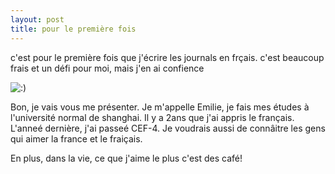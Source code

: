 ```yaml
---
layout: post
title: pour le première fois
---
```


c'est pour le première fois que j'écrire les journals en frçais. c'est beaucoup frais et un défi pour moi, mais j'en ai confience 

![:)](http://www.rijiben.org/smilies/icon_smile.gif)

Bon, je vais vous me présenter. Je m'appelle Emilie, je fais mes études à l'université normal de shanghai. Il y a 2ans que j'ai appris le français. L'anneé dernière, j'ai passeé CEF-4. Je voudrais aussi de connâitre les gens qui aimer la france et le fraiçais.

En plus, dans la vie, ce que j'aime le plus c'est des café!
